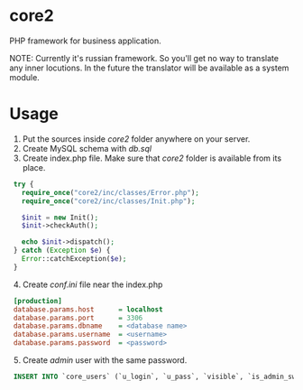 core2
=====
PHP framework for business application.

NOTE: Currently it's russian framework. So you'll get no way to translate any inner locutions. In the future the translator will be available as a system module.

Usage
=====
1. Put the sources inside *core2* folder anywhere on your server.
2. Create MySQL schema with *db.sql*
3. Create index.php file. Make sure that *core2* folder is available from its place.
 ```php
  try {
  	require_once("core2/inc/classes/Error.php");
  	require_once("core2/inc/classes/Init.php");
 
  	$init = new Init();
  	$init->checkAuth();
 
  	echo $init->dispatch();
  } catch (Exception $e) {
  	Error::catchException($e);
  }
 ```
4. Create *conf.ini* file near the index.php
 ```ini
  [production]
  database.params.host      = localhost
  database.params.port      = 3306
  database.params.dbname    = <database name>
  database.params.username  = <username>
  database.params.password  = <password>
 ```
5. Create *admin* user with the same password.
 ```sql
  INSERT INTO `core_users` (`u_login`, `u_pass`, `visible`, `is_admin_sw`) VALUES ('admin',   'ad7123ebca969de21e49c12a7d69ce25', 'Y', 'Y');
  ```
